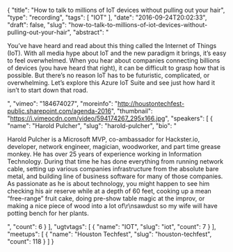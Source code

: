 {
  "title": "How to talk to millions of IoT devices without pulling out your hair",
  "type": "recording",
  "tags": [
    "IOT"
  ],
  "date": "2016-09-24T20:02:33",
  "draft": false,
  "slug": "how-to-talk-to-millions-of-iot-devices-without-pulling-out-your-hair",
  "abstract": "<p>You’ve have heard and read about this thing called the Internet of Things (IoT). With all media hype about IoT and the new paradigm it brings, it’s easy to feel overwhelmed. When you hear about companies connecting billions of devices (you have heard that right), it can be difficult to grasp how that is possible. But there’s no reason IoT has to be futuristic, complicated, or overwhelming.  Let’s explore this Azure IoT Suite and see just how hard it isn’t to start down that road.</p>",
  "vimeo": "184674027",
  "moreinfo": "http://houstontechfest-public.sharepoint.com/agenda-2016",
  "thumbnail": "https://i.vimeocdn.com/video/594174267_295x166.jpg",
  "speakers": [
    {
      "name": "Harold Pulcher",
      "slug": "harold-pulcher",
      "bio": "<p>Harold Pulcher is a Microsoft MVP, co-ambassador for Hackster.io, developer, network engineer, magician, woodworker, and part time grease monkey. He has over 25 years of experience working in Information Technology. During that time he has done everything from running network cable, setting up various companies infrastructure from the absolute bare metal, and building line of business software for many of those companies. As passionate as he is about technology, you might happen to see him checking his air reserve while at a depth of 60 feet, cooking up a mean “free-range” fruit cake, doing pre-show table magic at the improv, or making a nice piece of wood into a lot of\r\nsawdust so my wife will have potting bench for her plants.</p>",
      "count": 6
    }
  ],
  "ugtvtags": [
    {
      "name": "IOT",
      "slug": "iot",
      "count": 7
    }
  ],
  "meetups": [
    {
      "name": "Houston Techfest",
      "slug": "houston-techfest",
      "count": 118
    }
  ]
}
